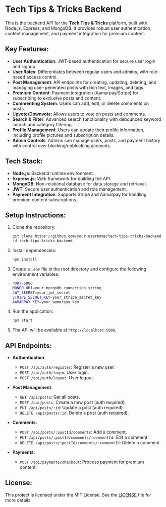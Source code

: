 # Tech Tips & Tricks Backend

This is the backend API for the **Tech Tips & Tricks** platform, built with Node.js, Express, and MongoDB. It provides robust user authentication, content management, and payment integration for premium content.

## Key Features:
- **User Authentication**: JWT-based authentication for secure user login and signup.
- **User Roles**: Differentiates between regular users and admins, with role-based access control.
- **Post Management**: API endpoints for creating, updating, deleting, and managing user-generated posts with rich text, images, and tags.
- **Premium Content**: Payment integration (Aamarpay/Stripe) for subscribing to exclusive posts and content.
- **Commenting System**: Users can add, edit, or delete comments on posts.
- **Upvote/Downvote**: Allows users to vote on posts and comments.
- **Search & Filter**: Advanced search functionality with debounced keyword search and category filtering.
- **Profile Management**: Users can update their profile information, including profile pictures and subscription details.
- **Admin Controls**: Admins can manage users, posts, and payment history with control over blocking/unblocking accounts.

## Tech Stack:
- **Node.js**: Backend runtime environment.
- **Express.js**: Web framework for building the API.
- **MongoDB**: Non-relational database for data storage and retrieval.
- **JWT**: Secure user authentication and role management.
- **Payment Integration**: Supports Stripe and Aamarpay for handling premium content subscriptions.

## Setup Instructions:

1. Clone the repository:
    ```bash
    git clone https://github.com/your-username/tech-tips-tricks-backend.git
    cd tech-tips-tricks-backend
    ```

2. Install dependencies:
    ```bash
    npm install
    ```

3. Create a `.env` file in the root directory and configure the following environment variables:
    ```bash
    PORT=5000
    MONGO_URI=your_mongodb_connection_string
    JWT_SECRET=your_jwt_secret
    STRIPE_SECRET_KEY=your_stripe_secret_key
    AAMARPAY_KEY=your_aamarpay_key
    ```

4. Run the application:
    ```bash
    npm start
    ```

5. The API will be available at `http://localhost:5000`.

## API Endpoints:

- **Authentication**:
    - `POST /api/auth/register`: Register a new user.
    - `POST /api/auth/login`: User login.
    - `POST /api/auth/logout`: User logout.
  
- **Post Management**:
    - `GET /api/posts`: Get all posts.
    - `POST /api/posts`: Create a new post (auth required).
    - `PUT /api/posts/:id`: Update a post (auth required).
    - `DELETE /api/posts/:id`: Delete a post (auth required).
  
- **Comments**:
    - `POST /api/posts/:postId/comments`: Add a comment.
    - `PUT /api/posts/:postId/comments/:commentId`: Edit a comment.
    - `DELETE /api/posts/:postId/comments/:commentId`: Delete a comment.
  
- **Payments**:
    - `POST /api/payments/checkout`: Process payment for premium content.

## License:

This project is licensed under the MIT License. See the [LICENSE](LICENSE) file for more details.
